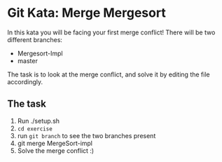 # Git Kata: Merge Mergesort
In this kata you will be facing your first merge conflict!
There will be two different branches:

* Mergesort-Impl
* master

The task is to look at the merge conflict, and solve it by editing the file accordingly.

## The task

1. Run ./setup.sh
1. `cd exercise`
1. run `git branch` to see the two branches present
1. git merge MergeSort-impl
1. Solve the merge conflict :)


